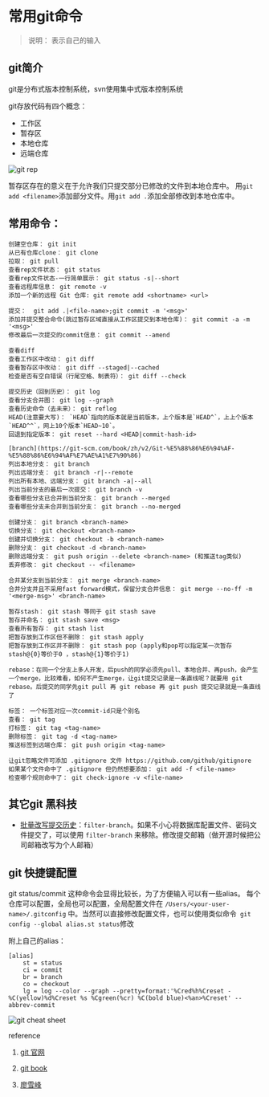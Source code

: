 # 常用git命令

>说明： <xxx>表示自己的输入

## git简介

git是分布式版本控制系统，svn使用集中式版本控制系统

git存放代码有四个概念：

* 工作区
* 暂存区
* 本地仓库
* 远端仓库

![git rep](https://github.com/bmxklYzj/demo-exercise/raw/master/markdownImage/2018/git.png)

暂存区存在的意义在于允许我们只提交部分已修改的文件到本地仓库中。
用`git add <filename>`添加部分文件。用`git add .`添加全部修改到本地仓库中。

## 常用命令：

```
创建空仓库： git init
从已有仓库clone： git clone
拉取： git pull
查看rep文件状态： git status
查看rep文件状态-一行简单展示： git status -s|--short
查看远程库信息： git remote -v
添加一个新的远程 Git 仓库: git remote add <shortname> <url>

提交：  git add .|<file-name>;git commit -m '<msg>'
添加并提交整合命令(跳过暂存区域直接从工作区提交到本地仓库)： git commit -a -m '<msg>'
修改最后一次提交的commit信息： git commit --amend

查看diff
查看工作区中改动： git diff
查看暂存区中改动： git diff --staged|--cached
检查是否有空白错误（行尾空格、制表符）： git diff --check

提交历史（回到历史）： git log
查看分支合并图： git log --graph
查看历史命令（去未来）： git reflog
HEAD(注意要大写)： `HEAD`指向的版本就是当前版本，上个版本是`HEAD^`，上上个版本`HEAD^^`，网上10个版本`HEAD~10`。
回退到指定版本： git reset --hard <HEAD|commit-hash-id>

[branch](https://git-scm.com/book/zh/v2/Git-%E5%88%86%E6%94%AF-%E5%88%86%E6%94%AF%E7%AE%A1%E7%90%86)
列出本地分支： git branch
列出远端分支： git branch -r|--remote
列出所有本地、远端分支： git branch -a|--all
列出当前分支的最后一次提交： git branch -v
查看哪些分支已合并到当前分支： git branch --merged
查看哪些分支未合并到当前分支： git branch --no-merged

创建分支： git branch <branch-name>
切换分支： git checkout <branch-name>
创建并切换分支： git checkout -b <branch-name>
删除分支： git checkout -d <branch-name>
删除远端分支： git push origin --delete <branch-name> (和推送tag类似)
丢弃修改： git checkout -- <filename>

合并某分支到当前分支： git merge <branch-name>
合并分支并且不采用fast forward模式，保留分支合并信息： git merge --no-ff -m '<merge-msg>' <branch-name>

暂存stash： git stash 等同于 git stash save
暂存并命名： git stash save <msg>
查看所有暂存： git stash list
把暂存放到工作区但不删除： git stash apply
把暂存放到工作区并不删除： git stash pop (apply和pop可以指定某一次暂存 stash@{0}等价于0 ，stash@{1}等价于1)

rebase：在同一个分支上多人开发，后push的同学必须先pull、本地合并、再push，会产生一个merge，比较难看，如何不产生merge，让git提交记录是一条直线呢？就要用 git rebase。后提交的同学先git pull 再 git rebase 再 git push 提交记录就是一条直线了

标签： 一个标签对应一次commit-id只是个别名
查看： git tag
打标签： git tag <tag-name>
删除标签： git tag -d <tag-name>
推送标签到远端仓库： git push origin <tag-name>

让git忽略文件可添加 .gitignore 文件 https://github.com/github/gitignore
如果某个文件命中了 .gitignore 但仍然想要添加： git add -f <file-name>
检查哪个规则命中了： git check-ignore -v <file-name>
```

## 其它git 黑科技

- [批量改写提交历史](https://git-scm.com/book/zh/v2/Git-%E5%B7%A5%E5%85%B7-%E9%87%8D%E5%86%99%E5%8E%86%E5%8F%B2)：`filter-branch`。如果不小心将数据库配置文件、密码文件提交了，可以使用 `filter-branch` 来移除。修改提交邮箱（做开源时候把公司邮箱改写为个人邮箱）


## git 快捷键配置

git status/commit 这种命令会显得比较长，为了方便输入可以有一些alias。 每个仓库可以配置，全局也可以配置，全局配置文件在 `/Users/<your-user-name>/.gitconfig` 中。当然可以直接修改配置文件，也可以使用类似命令` git config --global alias.st status`修改

附上自己的alias：

```
[alias]
	st = status
	ci = commit
	br = branch
	co = checkout
	lg = log --color --graph --pretty=format:'%Cred%h%Creset -%C(yellow)%d%Creset %s %Cgreen(%cr) %C(bold blue)<%an>%Creset' --abbrev-commit
```

![git cheat sheet](https://github.com/bmxklYzj/demo-exercise/raw/master/markdownImage/2018/git-cheat-sheet.png)

reference

1. [git 官网](https://git-scm.com/about/staging-area)

2. [git book](https://git-scm.com/book/zh/v2/)

3. [廖雪峰](https://www.liaoxuefeng.com/wiki/0013739516305929606dd18361248578c67b8067c8c017b000/0013744142037508cf42e51debf49668810645e02887691000)
